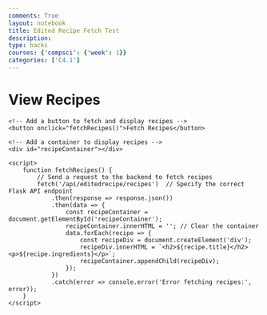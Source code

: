 ```yaml
---
comments: True
layout: notebook
title: Edited Recipe Fetch Test 
description: 
type: hacks
courses: {'compsci': {'week': 1}}
categories: ['C4.1']
---
```

<html>
<head>
    <title>View Recipes</title>
</head>
<body>
    <h1>View Recipes</h1>

    <!-- Add a button to fetch and display recipes -->
    <button onclick="fetchRecipes()">Fetch Recipes</button>

    <!-- Add a container to display recipes -->
    <div id="recipeContainer"></div>

    <script>
        function fetchRecipes() {
            // Send a request to the backend to fetch recipes
            fetch('/api/editedrecipe/recipes')  // Specify the correct Flask API endpoint
                .then(response => response.json())
                .then(data => {
                    const recipeContainer = document.getElementById('recipeContainer');
                    recipeContainer.innerHTML = ''; // Clear the container
                    data.forEach(recipe => {
                        const recipeDiv = document.createElement('div');
                        recipeDiv.innerHTML = `<h2>${recipe.title}</h2><p>${recipe.ingredients}</p>`;
                        recipeContainer.appendChild(recipeDiv);
                    });
                })
                .catch(error => console.error('Error fetching recipes:', error));
        }
    </script>
</body>
</html>
